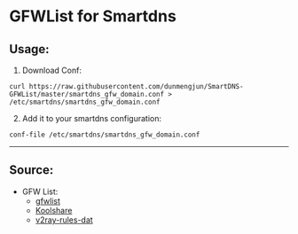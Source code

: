 # GFWList for Smartdns

## Usage:
1. Download Conf: 
```
curl https://raw.githubusercontent.com/dunmengjun/SmartDNS-GFWList/master/smartdns_gfw_domain.conf > /etc/smartdns/smartdns_gfw_domain.conf
```

2. Add it to your smartdns configuration:
```
conf-file /etc/smartdns/smartdns_gfw_domain.conf
```

---

## Source:
+ GFW List:
   + [gfwlist](https://github.com/gfwlist/gfwlist)
   + [Koolshare](https://github.com/hq450/fancyss)
   + [v2ray-rules-dat](https://raw.githubusercontent.com/Loyalsoldier/v2ray-rules-dat/release/gfw.txt)
